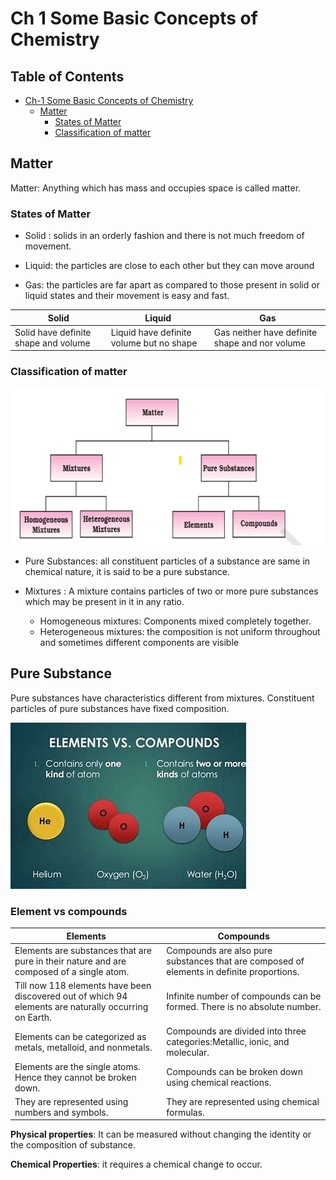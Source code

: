 # Ch 1 Some Basic Concepts of Chemistry

## Table of Contents

- [Ch-1 Some Basic Concepts of Chemistry](ch-1-some-Basic-Concepts-of-Chemistry)
  - [Matter](matter)
    - [States of Matter](states-of-matter)
    - [Classification of matter](classification-of-matter)

## Matter

Matter: Anything which has mass and occupies space is called matter.

### States of Matter

- Solid : solids in an orderly fashion and there is not
much freedom of movement.

- Liquid: the particles are close to each other but they can
move around
- Gas:  the particles
are far apart as compared to those present in
solid or liquid states and their movement is
easy and fast.

Solid | Liquid | Gas
--|--|--
Solid have definite shape and volume| Liquid have definite volume but no shape| Gas neither have definite shape and nor volume

### Classification of matter

![Matter](./image.png)

- Pure Substances:  all constituent particles of a
substance are same in chemical nature, it
is said to be a pure substance.

- Mixtures : A mixture contains particles of two or
more pure substances which may be present
in it in any ratio.

  - Homogeneous mixtures: Components mixed completely together.
  - Heterogeneous mixtures: the composition   is not uniform throughout
  and sometimes different components are
  visible

## Pure Substance

Pure substances have characteristics
different from mixtures. Constituent particles
of pure substances have fixed composition.

![Alt text](./image-1.png)

### Element vs compounds

Elements| Compounds
---|--
Elements are substances that are pure in their nature and are composed of a single atom.| Compounds are also pure substances that are composed of elements in definite proportions.
Till now 118 elements have been discovered out of which 94 elements are naturally occurring on Earth.|Infinite number of compounds can be formed. There is no absolute number.
| Elements can be categorized as metals, metalloid, and nonmetals. | Compounds are divided into three categories:Metallic, ionic, and molecular.
Elements are the single atoms. Hence they cannot be broken down. | Compounds can be broken down using chemical reactions.
They are represented using numbers and symbols. | They are represented using chemical formulas.

**Physical properties**: It can be measured without changing the identity or the composition of substance.

**Chemical Properties**: it requires a chemical change to occur.
